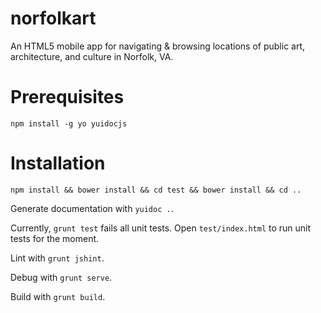 norfolkart
==========

An HTML5 mobile app for navigating &amp; browsing locations of public art, architecture, and culture in Norfolk, VA.

Prerequisites
=============

    npm install -g yo yuidocjs
    
Installation
============

    npm install && bower install && cd test && bower install && cd ..
    
Generate documentation with `yuidoc .`.

Currently, `grunt test` fails all unit tests.  Open `test/index.html` to run unit tests for the moment.

Lint with `grunt jshint`.

Debug with `grunt serve`.

Build with `grunt build`.

